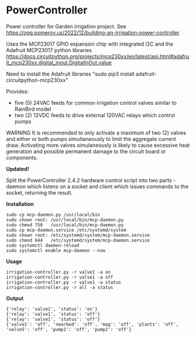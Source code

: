 # PowerController
Power controller for Garden irrigation project. See https://ogg.pomeroy.us/2022/12/building-an-irrigation-power-controller

Uses the MCP23017 GPIO expansion chip with integrated I2C and the Adafruit MCP23017 python libraries
https://docs.circuitpython.org/projects/mcp230xx/en/latest/api.html#adafruit_mcp230xx.digital_inout.DigitalInOut.value

Need to install the Adafruit libraries "sudo pip3 install adafruit-circuitpython-mcp230xx"

Provides:
- five (5) 24VAC feeds for common irrigation control valves similar to RainBird model
- two (2)  12VDC feeds to drive external 120VAC relays which control pumps

WARNING
It is recommended to only activate a maximum of two (2) valves and either or both pumps simultaneously to limit the aggregate current draw.
Activating more valves simulaneously is likely to cause excessive heat generation and possible permanent damage to the circuit board or components.

**Updated!**

Split the PowerController 2.4.2 hardware control script into two parts - daemon which listens on a socket and client which issues commands to the socket, returning the result.

**Installation**

    sudo cp mcp-daemon.py /usr/local/bin
    sudo chown root: /usr/local/bin/mcp-daemon.py
    sudo chmod 750   /usr/local/bin/mcp-daemon.py
    sudo cp mcp-daemon.service /etc/systemd/system
    sudo chown root: /etc/systemd/system/mcp-daemon.service
    sudo chmod 644   /etc/systemd/system/mcp-daemon.service
    sudo systemctl daemon-reload
    sudo systemctl enable mcp-daemon --now

**Usage**

    irrigation-controller.py -r valve1 -a on
    irrigation-controller.py -r valve1 -a off
    irrigation-controller.py -r valve1 -a status
    irrigation-controller.py -r all -a status

**Output**

    {'relay': 'valve1', 'status': 'on'}
    {'relay': 'valve1', 'status': 'off'}
    {'relay': 'valve1', 'status': 'off'}
    {'valve1': 'off', 'nearbed': 'off', 'mag': 'off', 'plants': 'off', 'valve5': 'off', 'pump1': 'off', 'pump2': 'off'}

